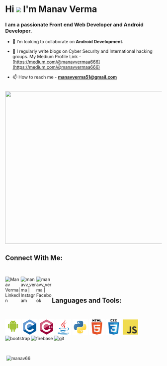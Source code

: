 <h1 align="left">Hi  <img src="https://media.giphy.com/media/hvRJCLFzcasrR4ia7z/giphy.gif" width="25px"> I'm Manav Verma</h1>
<h3 align="left">I am a passionate Front end Web Developer and Android Developer.</h3>


- 👯 I’m looking to collaborate on **Android Development.**

- 📝 I regularly write blogs on Cyber Security and International hacking groups. My Medium Profile Link - [https://medium.com/@manavvermaa666](https://medium.com/@manavvermaa666)

- 📫 How to reach me - **manavverma51@gmail.com** 

<br />

<img src="https://camo.githubusercontent.com/505c2c03a5b20dcc664ce9a0dbdce638ea0a8a85fc39e613c0f4a2f545dd67b1/68747470733a2f2f6d69726f2e6d656469756d2e636f6d2f6d61782f3638302f302a37513379765349765f7430696f4a2d5a2e676966" width="780px" height="491px" />

<h2 align="left">Connect With Me:</h2>
<br />

[<img align="left" alt="Manav Verma| LinkedIn" width="50px" src="https://cdn0.iconfinder.com/data/icons/flat-social-media-icons-set-round-style-1/550/linkedin-512.png" />][linkedin]
[<img align="left" alt="manavv_verma | Instagram"  width="50px" src="https://i.pinimg.com/originals/ce/10/4e/ce104e6527a9a9ea6a725b558a56ef9b.png" />][instagram]
[<img align="left" alt="manavv_verma | Facebook" width="50px" src="https://cdn3.iconfinder.com/data/icons/capsocial-round/500/facebook-512.png" />][facebook]

<br />
<br />

<h2 align="left">Languages and Tools:</h2>
<br />
<p align="left"> <a target="_blank"> <img src="https://raw.githubusercontent.com/devicons/devicon/master/icons/android/android-original-wordmark.svg" alt="android" width="50"/> </a>
<a align="left" target="_blank"> <img src="https://raw.githubusercontent.com/devicons/devicon/master/icons/c/c-original.svg" alt="c" width="50""/> </a>
<a align="left" target="_blank"> <img src="https://raw.githubusercontent.com/devicons/devicon/master/icons/cplusplus/cplusplus-original.svg" alt="cplusplus" width="50"/> </a>
<a align="left" target="_blank"> <img src="https://raw.githubusercontent.com/devicons/devicon/master/icons/java/java-original.svg" alt="java" width="50"/> </a> 
<a align="left" target="_blank"> <img src="https://raw.githubusercontent.com/devicons/devicon/master/icons/python/python-original.svg" alt="python" width="50"/> </a> 
<a align="left" target="_blank"> <img src="https://raw.githubusercontent.com/devicons/devicon/master/icons/html5/html5-original-wordmark.svg" alt="html5" width="50"/> </a>
<a align="left" target="_blank"> <img src="https://raw.githubusercontent.com/devicons/devicon/master/icons/css3/css3-original-wordmark.svg" alt="css3" width="50"/> </a> 
<a align="left" target="_blank"> <img src="https://raw.githubusercontent.com/devicons/devicon/master/icons/javascript/javascript-original.svg" alt="javascript" width="50"/> </a> 
<a align="left" target="_blank"> <img src="https://camo.githubusercontent.com/bec2c92468d081617cb3145a8f3d8103e268bca400f6169c3a68dc66e05c971e/68747470733a2f2f76352e676574626f6f7473747261702e636f6d2f646f63732f352e302f6173736574732f6272616e642f626f6f7473747261702d6c6f676f2d736861646f772e706e67" alt="bootstrap" width="50"/> </a> 
<a align="left" target="_blank"> <img src="https://www.vectorlogo.zone/logos/firebase/firebase-icon.svg" alt="firebase" width="50"/> </a> 
<a align="left" target="_blank"> <img src="https://www.vectorlogo.zone/logos/git-scm/git-scm-icon.svg" alt="git" width="50"/> </a>  
</p>
  
<br />

<p>&nbsp;<img align="center" src="https://github-readme-stats.vercel.app/api?username=manav66&show_icons=true&locale=en" alt="manav66" /></p>

[instagram]: https://instagram.com/manavv_verma
[linkedin]: https://www.linkedin.com/in/manav-verma-263761201/
[facebook]: https://www.facebook.com/manavverma51/
